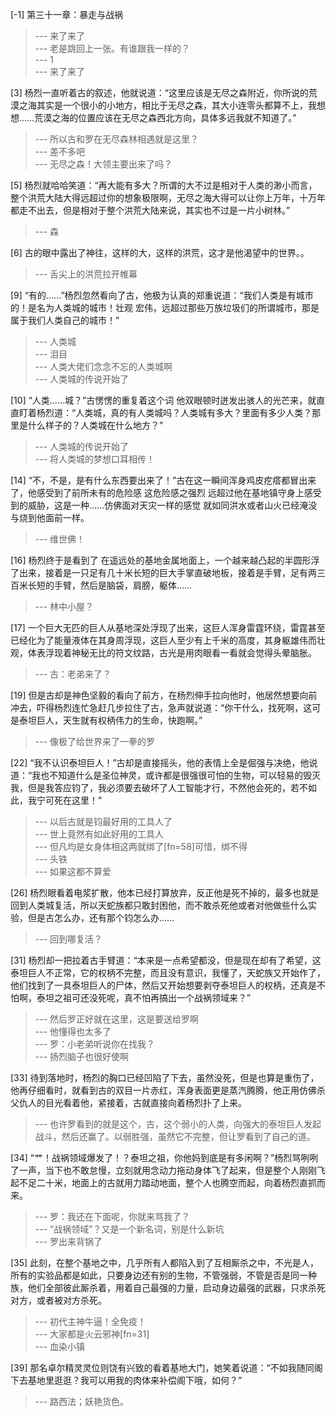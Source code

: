 
[-1] 第三十一章：暴走与战祸
>--- 来了来了<br>
>--- 老是跳回上一张。有谁跟我一样的？<br>
>--- 1<br>
>--- 来了来了<br>

[3] 杨烈一直听着古的叙述，他就说道：“这里应该是无尽之森附近，你所说的荒漠之海其实是一个很小的小地方，相比于无尽之森，其大小连零头都算不上，我想想……荒漠之海的位置应该在无尽之森西北方向，具体多远我就不知道了。”
>--- 所以古和罗在无尽森林相遇就是这里？<br>
>--- 差不多吧<br>
>--- 无尽之森！大领主要出来了吗？<br>

[5] 杨烈就哈哈笑道：“再大能有多大？所谓的大不过是相对于人类的渺小而言，整个洪荒大陆大得远超过你的想象极限啊，无尽之海大得可以让你上万年，十万年都走不出去，但是相对于整个洪荒大陆来说，其实也不过是一片小树林。”
>--- 森<br>

[6] 古的眼中露出了神往，这样的大，这样的洪荒，这才是他渴望中的世界。。
>--- 舌尖上的洪荒拉开帷幕<br>

[9] “有的……”杨烈忽然看向了古，他极为认真的郑重说道：“我们人类是有城市的！是名为人类城的城市！壮观 宏伟，远超过那些万族垃圾们的所谓城市，那是属于我们人类自己的城市！”
>--- 人类城<br>
>--- 泪目<br>
>--- 人类大佬们念念不忘的人类城啊<br>
>--- 人类城的传说开始了<br>

[10] “人类……城？”古愣愣的重复着这个词 他双眼顿时迸发出骇人的光芒来，就直直盯着杨烈道：“人类城，真的有人类城吗？人类城有多大？里面有多少人类？那里是什么样子的？人类城在什么地方？”
>--- 人类城的传说开始了<br>
>--- 将人类城的梦想口耳相传！<br>

[14] “不，不是，是有什么东西要出来了！”古在这一瞬间浑身鸡皮疙瘩都冒出来了，他感受到了前所未有的危险感 这危险感之强烈 远超过他在基地镇守身上感受到的威胁，这是一种……仿佛面对天灾一样的感觉 就如同洪水或者山火已经淹没与烧到他面前一样。
>--- 维世佛！<br>

[16] 杨烈终于是看到了 在遥远处的基地金属地面上，一个越来越凸起的半圆形浮了出来，接着是一只足有几十米长短的巨大手掌直破地板，接着是手臂，足有两三百米长短的手臂，然后是脑袋，肩膀，躯体……
>--- 林中小屋？<br>

[17] 一个巨大无匹的巨人从基地深处浮现了出来，这巨人浑身雷霆环绕，雷霆甚至已经化为了能量液体在其身周浮现，这巨人至少有上千米的高度，其身躯雄伟而壮观，体表浮现着神秘无比的符文纹路，古光是用肉眼看一看就会觉得头晕脑胀。
>--- 古：老弟来了？<br>

[19] 但是古却是神色坚毅的看向了前方，在杨烈伸手拉向他时，他居然想要向前冲去，吓得杨烈连忙急赶几步拉住了古，急声就说道：“你干什么，找死啊，这可是泰坦巨人，天生就有权柄伟力的生命，快跑啊。”
>--- 像极了给世界来了一拳的罗<br>

[22] “我不认识泰坦巨人！”古却是直接摇头，他的表情上全是倔强与决绝，他说道：“我也不知道什么是圣位神灵，或许都是很强很可怕的生物，可以轻易的毁灭我，但是我答应钧了，我必须要去破坏了人工智能才行，不然他会死的，若不如此，我宁可死在这里！”
>--- 以后古就是钧最好用的工具人了<br>
>--- 世上竟然有如此好用的工具人<br>
>--- 但凡均是女身体相这两就绑了[fn=58]可惜，绑不得<br>
>--- 头铁<br>
>--- 如果这都不算爱<br>

[26] 杨烈眼看着电浆扩散，他本已经打算放弃，反正他是死不掉的，最多也就是回到人类城复活，所以天蛇族都只敢封困他，而不敢杀死他或者对他做些什么实验，但是古怎么办，还有那个钧怎么办……
>--- 回到哪复活？<br>

[31] 杨烈却一把拉着古手臂道：“本来是一点希望都没，但是现在却有了希望，这泰坦巨人不正常，它的权柄不完整，而且没有意识，我懂了，天蛇族又开始作了，他们找到了一具泰坦巨人的尸体，然后又开始想要剥夺泰坦巨人的权柄，还真是不怕啊，泰坦之祖可还没死呢，真不怕再搞出一个战祸领域来？”
>--- 然后罗正好就在这里，这是要送给罗啊<br>
>--- 他懂得也太多了<br>
>--- 罗：小老弟听说你在找我？<br>
>--- 扬烈脑子也很好使啊<br>

[33] 待到落地时，杨烈的胸口已经凹陷了下去，虽然没死，但是也算是重伤了，他再仔细看时，就看到古的双目一片赤红，浑身表面更是蒸汽腾腾，他正用仿佛杀父仇人的目光看着他，紧接着，古就直接向着杨烈扑了上来。
>--- 也许罗看到的就是这个，古，这个弱小的人类，向强大的泰坦巨人发起战斗，然后还赢了。以弱胜强，虽然它不完整，但让罗看到了自己的道。<br>

[34] “艹！战祸领域爆发了！？泰坦之祖，你他妈到底是有多闲啊？”杨烈骂咧咧了一声，当下也不敢怠慢，立刻就用念动力拖动身体飞了起来，但是整个人刚刚飞起不足二十米，地面上的古就用力踏动地面，整个人也腾空而起，向着杨烈直抓而来。
>--- 罗：我还在下面呢，你就来骂我了？<br>
>--- “战祸领域”？又是一个新名词，别是什么新坑<br>
>--- 罗出来背锅了<br>

[35] 此刻，在整个基地之中，几乎所有人都陷入到了互相厮杀之中，不光是人，所有的实验品都是如此，只要身边还有别的生物，不管强弱，不管是否是同一种族，他们全部彼此厮杀着，用着自己最强的力量，启动身边最强的武器，只求杀死对方，或者被对方杀死。
>--- 初代主神牛逼！全免疫！<br>
>--- 大家都是火云邪神[fn=31]<br>
>--- 血染小镇<br>

[39] 那名卓尔精灵灵位则饶有兴致的看着基地大门，她笑着说道：“不如我随同阁下去基地里逛逛？我可以用我的肉体来补偿阁下哦，如何？”
>--- 路西法；妖艳货色。<br>
